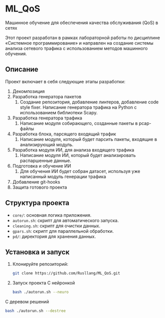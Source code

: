 # ML_QoS

Машинное обучение для обеспечения качества обслуживания (QoS) в сетях

Этот проект разработан в рамках лабораторной работы по дисциплине «Системное программирование» и направлен на создание системы анализа сетевого трафика с использованием методов машинного обучения.

## Описание

Проект включает в себя следующие этапы разработки:

1. Декомпозиция
2. Разработка генератора пакетов
    1. Создание репозитория, добавление линтеров, добавление code style fixer. Написание генератора трафика на Python  с использованием библиотеки Scapy.
3. Разработка генератора трафика
    1. Написание модуля собирающего, созданные пакеты в pcap-файлы
4. Разработка блока, парсящего входящий трафик
    1. Написание модуля, который будет парсить пакеты, входящие в анализирующий модуль. 
5. Разработка модуля ИИ, для анализа входящего трафика
    1. Написание модуля ИИ, который будет анализировать распаршенные данные.
6. Подготовка и обучение ИИ
    1. Для обучения ИИ будет собран датасет, используя уже написанный модуль генерации трафика 
7. Добавление git-hooks
8. Защита готового проекта 

## Структура проекта

- `core/`: основная логика приложения.  
- `autorun.sh`: скрипт для автоматического запуска.  
- `cleaning.sh`: скрипт для очистки данных.  
- `gpars.sh`: скрипт для параллельной обработки.  
- `pd/`: директория для хранения данных.

## Установка и запуск

1. Клонируйте репозиторий:

   ```bash
   git clone https://github.com/Rusllang/ML_QoS.git

2. Запуск проекта
С нейронкой
   ```bash
   bash ./autorun.sh --neuro
С деревом решений
   ```bash
   bash ./autorun.sh --destree
